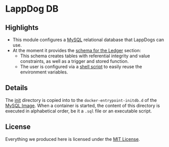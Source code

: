 # LappDog DB

## Highlights

* This module configures a [MySQL](https://www.mysql.com/) relational database that LappDogs can use.
* At the moment it provides the [schema for the Ledger](./init/01-ledger.sql) section:
  * This schema creates tables with referential integrity and value constraints, as well as a trigger and stored function.
  * The user is configured via a [shell script](./init/users.sh) to easily reuse the environment variables.

## Details

The [init](./init) directory is copied into to the `docker-entrypoint-initdb.d` of the [MySQL Image](https://hub.docker.com/_/mysql). When a container is started, the content of this directory is executed in alphabetical order, be it a `.sql` file or an executable script.

## License

Everything we produced here is licensed under the [MIT License](../LICENSE).
